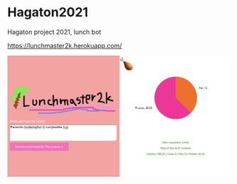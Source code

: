 # Hagaton2021

Hagaton project 2021, lunch bot

https://lunchmaster2k.herokuapp.com/

![Example](lunchmaster2k-example.png)
